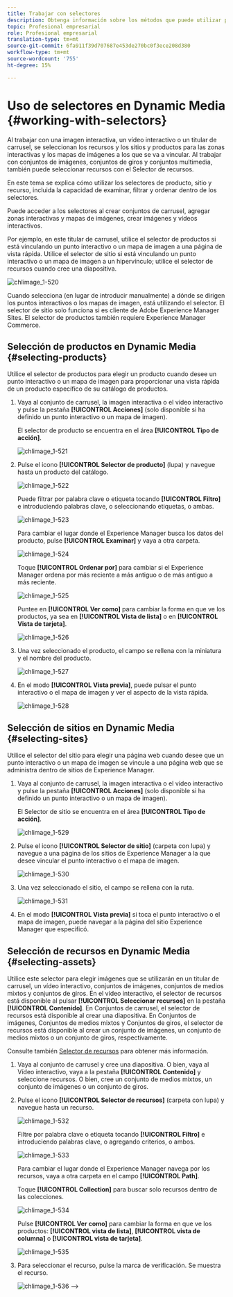 ```yaml
---
title: Trabajar con selectores
description: Obtenga información sobre los métodos que puede utilizar para seleccionar recursos para imágenes interactivas, vídeos interactivos y banners de carrusel en Dynamic Media.
topic: Profesional empresarial
role: Profesional empresarial
translation-type: tm+mt
source-git-commit: 6fa911f39d707687e453de270bc0f3ece208d380
workflow-type: tm+mt
source-wordcount: '755'
ht-degree: 15%

---
```



# Uso de selectores en Dynamic Media {#working-with-selectors}

Al trabajar con una imagen interactiva, un vídeo interactivo o un titular de carrusel, se seleccionan los recursos y los sitios y productos para las zonas interactivas y los mapas de imágenes a los que se va a vincular. Al trabajar con conjuntos de imágenes, conjuntos de giros y conjuntos multimedia, también puede seleccionar recursos con el Selector de recursos.

En este tema se explica cómo utilizar los selectores de producto, sitio y recurso, incluida la capacidad de examinar, filtrar y ordenar dentro de los selectores.

Puede acceder a los selectores al crear conjuntos de carrusel, agregar zonas interactivas y mapas de imágenes, crear imágenes y vídeos interactivos.

Por ejemplo, en este titular de carrusel, utilice el selector de productos si está vinculando un punto interactivo o un mapa de imagen a una página de vista rápida. Utilice el selector de sitio si está vinculando un punto interactivo o un mapa de imagen a un hipervínculo; utilice el selector de recursos cuando cree una diapositiva.

![chlimage_1-520](assets/chlimage_1-520.png)

Cuando selecciona (en lugar de introducir manualmente) a dónde se dirigen los puntos interactivos o los mapas de imagen, está utilizando el selector. El selector de sitio solo funciona si es cliente de Adobe Experience Manager Sites. El selector de productos también requiere Experience Manager Commerce.

## Selección de productos en Dynamic Media {#selecting-products}

Utilice el selector de productos para elegir un producto cuando desee un punto interactivo o un mapa de imagen para proporcionar una vista rápida de un producto específico de su catálogo de productos.

1. Vaya al conjunto de carrusel, la imagen interactiva o el vídeo interactivo y pulse la pestaña **[!UICONTROL Acciones]** (solo disponible si ha definido un punto interactivo o un mapa de imagen).

   El selector de producto se encuentra en el área **[!UICONTROL Tipo de acción]**.

   ![chlimage_1-521](assets/chlimage_1-521.png)

1. Pulse el icono **[!UICONTROL Selector de producto]** (lupa) y navegue hasta un producto del catálogo.

   ![chlimage_1-522](assets/chlimage_1-522.png)

   Puede filtrar por palabra clave o etiqueta tocando **[!UICONTROL Filtro]** e introduciendo palabras clave, o seleccionando etiquetas, o ambas.

   ![chlimage_1-523](assets/chlimage_1-523.png)

   Para cambiar el lugar donde el Experience Manager busca los datos del producto, pulse **[!UICONTROL Examinar]** y vaya a otra carpeta.

   ![chlimage_1-524](assets/chlimage_1-524.png)

   Toque **[!UICONTROL Ordenar por]** para cambiar si el Experience Manager ordena por más reciente a más antiguo o de más antiguo a más reciente.

   ![chlimage_1-525](assets/chlimage_1-525.png)

   Puntee en **[!UICONTROL Ver como]** para cambiar la forma en que ve los productos, ya sea en **[!UICONTROL Vista de lista]** o en **[!UICONTROL Vista de tarjeta]**.

   ![chlimage_1-526](assets/chlimage_1-526.png)

1. Una vez seleccionado el producto, el campo se rellena con la miniatura y el nombre del producto.

   ![chlimage_1-527](assets/chlimage_1-527.png)

1. En el modo **[!UICONTROL Vista previa]**, puede pulsar el punto interactivo o el mapa de imagen y ver el aspecto de la vista rápida.

   ![chlimage_1-528](assets/chlimage_1-528.png)

## Selección de sitios en Dynamic Media {#selecting-sites}

Utilice el selector del sitio para elegir una página web cuando desee que un punto interactivo o un mapa de imagen se vincule a una página web que se administra dentro de sitios de Experience Manager.

1. Vaya al conjunto de carrusel, la imagen interactiva o el vídeo interactivo y pulse la pestaña **[!UICONTROL Acciones]** (solo disponible si ha definido un punto interactivo o un mapa de imagen).

   El Selector de sitio se encuentra en el área **[!UICONTROL Tipo de acción]**.

   ![chlimage_1-529](assets/chlimage_1-529.png)

1. Pulse el icono **[!UICONTROL Selector de sitio]** (carpeta con lupa) y navegue a una página de los sitios de Experience Manager a la que desee vincular el punto interactivo o el mapa de imagen.

   ![chlimage_1-530](assets/chlimage_1-530.png)

1. Una vez seleccionado el sitio, el campo se rellena con la ruta.

   ![chlimage_1-531](assets/chlimage_1-531.png)

1. En el modo **[!UICONTROL Vista previa]** si toca el punto interactivo o el mapa de imagen, puede navegar a la página del sitio Experience Manager que especificó.

## Selección de recursos en Dynamic Media {#selecting-assets}

Utilice este selector para elegir imágenes que se utilizarán en un titular de carrusel, un vídeo interactivo, conjuntos de imágenes, conjuntos de medios mixtos y conjuntos de giros. En el vídeo interactivo, el selector de recursos está disponible al pulsar **[!UICONTROL Seleccionar recursos]** en la pestaña **[!UICONTROL Contenido]**. En Conjuntos de carrusel, el selector de recursos está disponible al crear una diapositiva. En Conjuntos de imágenes, Conjuntos de medios mixtos y Conjuntos de giros, el selector de recursos está disponible al crear un conjunto de imágenes, un conjunto de medios mixtos o un conjunto de giros, respectivamente.

Consulte también [Selector de recursos](/help/assets/search-assets.md#asset-selector) para obtener más información.

1. Vaya al conjunto de carrusel y cree una diapositiva. O bien, vaya al Vídeo interactivo, vaya a la pestaña **[!UICONTROL Contenido]** y seleccione recursos. O bien, cree un conjunto de medios mixtos, un conjunto de imágenes o un conjunto de giros.
1. Pulse el icono **[!UICONTROL Selector de recursos]** (carpeta con lupa) y navegue hasta un recurso.

   ![chlimage_1-532](assets/chlimage_1-532.png)

   Filtre por palabra clave o etiqueta tocando **[!UICONTROL Filtro]** e introduciendo palabras clave, o agregando criterios, o ambos.

   ![chlimage_1-533](assets/chlimage_1-533.png)

   Para cambiar el lugar donde el Experience Manager navega por los recursos, vaya a otra carpeta en el campo **[!UICONTROL Path]**.

   Toque **[!UICONTROL Collection]** para buscar solo recursos dentro de las colecciones.

   ![chlimage_1-534](assets/chlimage_1-534.png)

   Pulse **[!UICONTROL Ver como]** para cambiar la forma en que ve los productos: **[!UICONTROL vista de lista]**, **[!UICONTROL vista de columna]** o **[!UICONTROL vista de tarjeta]**.

   ![chlimage_1-535](assets/chlimage_1-535.png)

1. Para seleccionar el recurso, pulse la marca de verificación. Se muestra el recurso.

   ![chlimage_1-536](assets/chlimage_1-536.png)
—>
